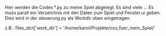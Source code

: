Hier werden die Codes *.py zu meine Spiel abgelegt. Es sind viele ...
Es muss parall ein Verzeichnis mit den Daten zum Spiel und Fenster.ui geben. Dies wird in der steuerung.py als Workdir oben eingetragen.

z.B.: files_dict['work_dir'] = '/home/karol/Projekte/csv_fuer_mein_Spiel/'